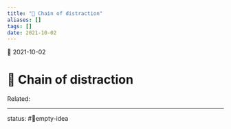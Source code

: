 ```yaml
---
title: "🔗 Chain of distraction"
aliases: []
tags: []
date: 2021-10-02
---
```

🌱 2021-10-02
# 🔗 Chain of distraction
Related:
___
status: #💭empty-idea